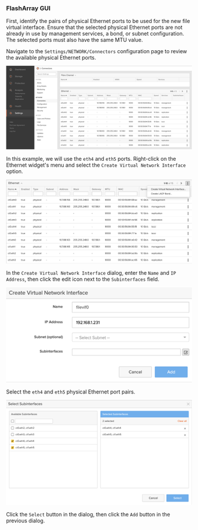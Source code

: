 ### FlashArray GUI
First, identify the pairs of physical Ethernet ports to be used for the new file virtual interface. Ensure that the selected physical Ethernet ports are not already in use by management services, a bond, or subnet configuration. The selected ports must also have the same MTU value.

Navigate to the `Settings/NETWORK/Connectors` configuration page to review the available physical Ethernet ports.

![Settings/NETWORK/Connectors](./img/vif.physical/settings.network.configuration.png)

In this example, we will use the `eth4` and `eth5` ports. Right-click on the Ethernet widget's menu and select the `Create Virtual Network Interface` option.

![Create Virtual Network Interface](./img/vif.physical/create.file.vif.png)

In the `Create Virtual Network Interface` dialog, enter the `Name` and `IP Address`, then click the edit icon next to the `Subinterfaces` field.

![Create Virtual Network Interface Dialog](./img/vif.physical/create.file.vif.dialog.png)

Select the `eth4` and `eth5` physical Ethernet port pairs.

![Select Subinterfaces](./img/vif.physical/create.file.vif.dialog.subinterfaces.png)

Click the `Select` button in the dialog, then click the `Add` button in the previous dialog.

